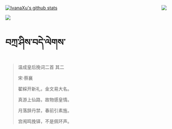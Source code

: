 [![IvanaXu's github stats](https://github-readme-stats.vercel.app/api?username=IvanaXu&show_icons=true&theme=vue-dark)](https://github.com/anuraghazra/github-readme-stats)
<img align="right" src="https://github-readme-stats.vercel.app/api/top-langs/?username=IvanaXu&langs_count=3&theme=graywhite" />

[![](https://github-readme-stats.vercel.app/api/wakatime?username=IvanaXu&layout=compact&langs_count=6&hide_title=True&theme=vue-dark)](https://github.com/IvanaXu)
# བཀྲ་ཤིས་བདེ་ལེགས་
> 温成皇后挽词二首 其二
>
> 宋·蔡襄
>
> 翟綵开新礼，金文易大名。
> 
> 真游上仙路，故物感皇情。
> 
> 月落辞丹禁，春前引素旌。
> 
> 宫闱鸣挽铎，不是佩环声。
